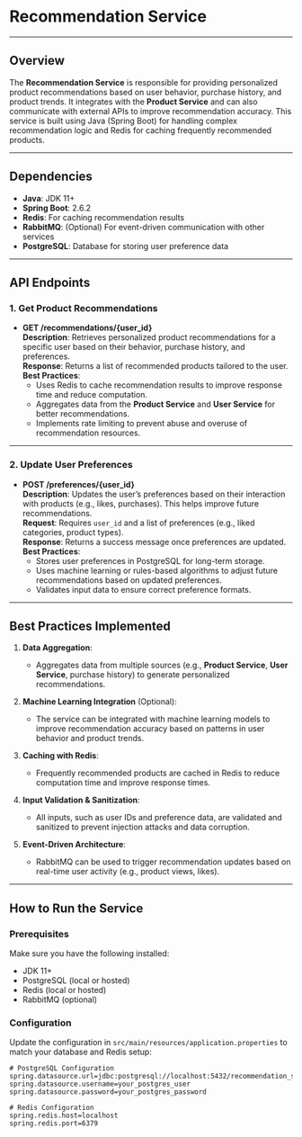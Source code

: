 # Recommendation Service

---

## **Overview**

The **Recommendation Service** is responsible for providing personalized product recommendations based on user behavior, purchase history, and product trends. It integrates with the **Product Service** and can also communicate with external APIs to improve recommendation accuracy. This service is built using Java (Spring Boot) for handling complex recommendation logic and Redis for caching frequently recommended products.

---

## **Dependencies**

- **Java**: JDK 11+
- **Spring Boot**: 2.6.2
- **Redis**: For caching recommendation results
- **RabbitMQ**: (Optional) For event-driven communication with other services
- **PostgreSQL**: Database for storing user preference data

---

## **API Endpoints**

### **1. Get Product Recommendations**

- **GET /recommendations/{user_id}**  
  **Description**: Retrieves personalized product recommendations for a specific user based on their behavior, purchase history, and preferences.  
  **Response**: Returns a list of recommended products tailored to the user.  
  **Best Practices**:
  - Uses Redis to cache recommendation results to improve response time and reduce computation.
  - Aggregates data from the **Product Service** and **User Service** for better recommendations.
  - Implements rate limiting to prevent abuse and overuse of recommendation resources.

---

### **2. Update User Preferences**

- **POST /preferences/{user_id}**  
  **Description**: Updates the user’s preferences based on their interaction with products (e.g., likes, purchases). This helps improve future recommendations.  
  **Request**: Requires `user_id` and a list of preferences (e.g., liked categories, product types).  
  **Response**: Returns a success message once preferences are updated.  
  **Best Practices**:
  - Stores user preferences in PostgreSQL for long-term storage.
  - Uses machine learning or rules-based algorithms to adjust future recommendations based on updated preferences.
  - Validates input data to ensure correct preference formats.

---

## **Best Practices Implemented**

1. **Data Aggregation**:  
   - Aggregates data from multiple sources (e.g., **Product Service**, **User Service**, purchase history) to generate personalized recommendations.
   
2. **Machine Learning Integration** (Optional):  
   - The service can be integrated with machine learning models to improve recommendation accuracy based on patterns in user behavior and product trends.

3. **Caching with Redis**:  
   - Frequently recommended products are cached in Redis to reduce computation time and improve response times.
   
4. **Input Validation & Sanitization**:  
   - All inputs, such as user IDs and preference data, are validated and sanitized to prevent injection attacks and data corruption.
   
5. **Event-Driven Architecture**:  
   - RabbitMQ can be used to trigger recommendation updates based on real-time user activity (e.g., product views, likes).

---

## **How to Run the Service**

### **Prerequisites**

Make sure you have the following installed:
- JDK 11+
- PostgreSQL (local or hosted)
- Redis (local or hosted)
- RabbitMQ (optional)

### **Configuration**

Update the configuration in `src/main/resources/application.properties` to match your database and Redis setup:

```properties
# PostgreSQL Configuration
spring.datasource.url=jdbc:postgresql://localhost:5432/recommendation_service
spring.datasource.username=your_postgres_user
spring.datasource.password=your_postgres_password

# Redis Configuration
spring.redis.host=localhost
spring.redis.port=6379
